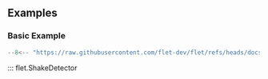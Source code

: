 ## Examples

### Basic Example

```python
--8<-- "https://raw.githubusercontent.com/flet-dev/flet/refs/heads/docs/sdk/python/examples/python/controls/shake-detector/basic.py"
```

::: flet.ShakeDetector
